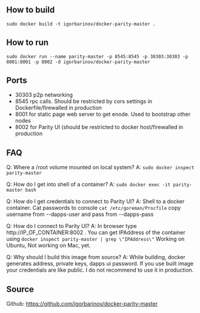 ## How to build
`sudo docker build -t igorbarinov/docker-parity-master .`

## How to run
`sudo docker run --name parity-master -p 8545:8545 -p 30303:30303 -p 8001:8001 -p 8002 -d igorbarinov/docker-parity-master`

## Ports
* 30303  p2p networking
* 8545 rpc calls. Should be restricted by cors settings in Dockerfile/firewalled in production
* 8001 for static page web server to get enode. Used to bootstrap other nodes
* 8002 for Parity UI (should be restricted to docker host/firewalled in production

## FAQ
Q: Where a /root volume mounted on local system?
A: `sudo docker inspect parity-master `

Q: How do I get into shell of a container?
A:  `sudo docker exec -it parity-master bash`

Q: How do I get credentials to connect to Parity UI?
A: Shell to a docker container. Cat passwords to console ` cat /etc/goreman/Procfile `
copy username from --dapps-user and pass from --dapps-pass

Q: How do I connect to Parity UI?
A: In browser type http://IP_OF_CONTAINER:8002 . You can get IPAddress of the container using `docker inspect parity-master | grep \"IPAddress\"`
Working on Ubuntu, Not working on Mac, yet.

Q: Why should I  build this image from source?
A: While building, docker generates address, private keys, dapps ui password. If you use built image your credentials are like public. I do not recommend to use it in production.

## Source
Github: https://github.com/igorbarinov/docker-parity-master


